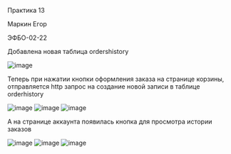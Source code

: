 Практика 13

Маркин Егор

ЭФБО-02-22


Добавлена новая таблица ordershistory

![image](https://github.com/user-attachments/assets/d56e6657-f254-4bf9-9814-d2d0423371d9)


Теперь при нажатии кнопки оформления заказа на странице корзины, отправляется http запрос на создание новой записи в таблице orderhistory

![image](https://github.com/user-attachments/assets/7253ee14-f166-42ba-b01e-080f3bee1e23)
![image](https://github.com/user-attachments/assets/309bc301-cdd7-4712-af4d-28a6dbe8e138)
![image](https://github.com/user-attachments/assets/d25930b2-b67a-46a0-98fe-a226ddba8ebb)


А на странице аккаунта появилась кнопка для просмотра истории заказов

![image](https://github.com/user-attachments/assets/68b9d8d0-04d4-42ae-a763-0e862f5628bf)
![image](https://github.com/user-attachments/assets/0034c231-97e6-4982-ada9-1d32ef89c289)
![image](https://github.com/user-attachments/assets/4b24f0e7-8ece-42c9-b7ae-ba424316c9e6)
